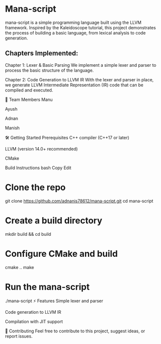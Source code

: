 # Mana-script
mana-script is a simple programming language built using the LLVM framework. Inspired by the Kaleidoscope tutorial, this project demonstrates the process of building a basic language, from lexical analysis to code generation.

## Chapters Implemented:
Chapter 1: Lexer & Basic Parsing
We implement a simple lexer and parser to process the basic structure of the language.

Chapter 2: Code Generation to LLVM IR
With the lexer and parser in place, we generate LLVM Intermediate Representation (IR) code that can be compiled and executed.

👥 Team Members
Manu

Ayush

Adnan

Manish

🛠️ Getting Started
Prerequisites
C++ compiler (C++17 or later)

LLVM (version 14.0+ recommended)

CMake

Build Instructions
bash
Copy
Edit
# Clone the repo
git clone https://github.com/adnanis78612/mana-script.git
cd mana-script

# Create a build directory
mkdir build && cd build

# Configure CMake and build
cmake ..
make

# Run the mana-script
./mana-script
⚡ Features
Simple lexer and parser

Code generation to LLVM IR

Compilation with JIT support

🤝 Contributing
Feel free to contribute to this project, suggest ideas, or report issues.

